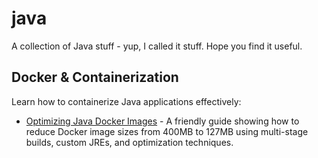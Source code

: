 # java

A collection of Java stuff - yup, I called it stuff. Hope you find it useful.

## Docker & Containerization

Learn how to containerize Java applications effectively:

* [Optimizing Java Docker Images](optimizations/optimizing-java-docker-image.md) - A friendly guide showing how to reduce Docker image sizes from 400MB to 127MB using multi-stage builds, custom JREs, and optimization techniques.
